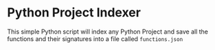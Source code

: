 # Python Project Indexer

This simple Python script will index any Python Project and save all the functions and their signatures into a file called `functions.json`